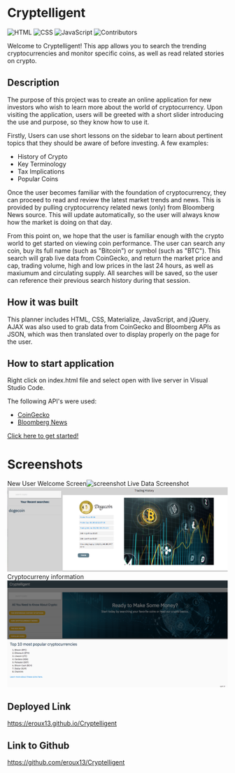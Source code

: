 # Cryptelligent

![HTML](https://img.shields.io/badge/HTML-55.6%25-red)
![CSS](https://img.shields.io/badge/CSS-5.5%25-purple)
![JavaScript](https://img.shields.io/badge/JavaScript-38.9%25-yellow)
![Contributors](https://img.shields.io/badge/Contributors-4-green)

Welcome to Cryptelligent! This app allows you to search the trending
cryptocurrencies and monitor specific coins, as well as read related stories on crypto.

## Description

The purpose of this project was to create an online application for new investors who wish to learn more about the world of cryptocurrency. Upon visiting the application, users will be greeted with a short slider introducing the use and purpose, so they know how to use it.

Firstly, Users can use short lessons on the sidebar to learn about pertinent topics that they should be aware of before investing. A few examples:

- History of Crypto
- Key Terminology
- Tax Implications
- Popular Coins

Once the user becomes familiar with the foundation of cryptocurrency, they can proceed to read and review the latest market trends and news. This is provided by pulling cryptocurrency related news (only) from Bloomberg News source. This will update automatically, so the user will always know how the market is doing on that day.

From this point on, we hope that the user is familiar enough with the crypto world to get started on viewing coin performance. The user can search any coin, buy its full name (such as "Bitcoin") or symbol (such as "BTC"). This search will grab live data from CoinGecko, and return the market price and cap, trading volume, high and low prices in the last 24 hours, as well as maxiumum and circulating supply. All searches will be saved, so the user can reference their previous search history during that session.

## How it was built

This planner includes HTML, CSS, Materialize, JavaScript, and jQuery. AJAX was also used to grab data from CoinGecko and Bloomberg APIs as JSON, which was then translated over to display properly on the page for the user.

## How to start application

Right click on index.html file and select open with live server in Visual Studio Code.

The following API's were used:

- [CoinGecko](https://www.coingecko.com/api/documentations/v3)
- [Bloomberg News](https://www.bloomberg.com/professional/support/api-library/)

[Click here to get started!](https://eroux13.github.io/Cryptelligent/)

# Screenshots

New User Welcome Screen![screenshot](./images/home_ss.png)
Live Data Screenshot![screenshot](./images/data_ss.png)
Cryptocurreny information![screenshot](./images/info_ss.png)

## Deployed Link

https://eroux13.github.io/Cryptelligent

## Link to Github

https://github.com/eroux13/Cryptelligent
